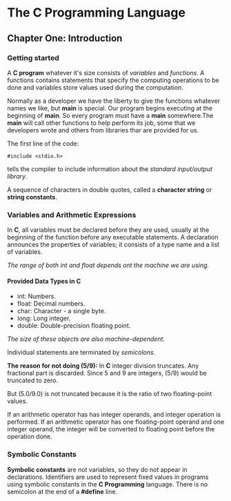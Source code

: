 # The C Programming Language

## Chapter One: Introduction

### Getting started

A **C program** whatever it's size consists of _variables_ and _functions_. A functions contains statements that specify the computing operations to be done and variables store values used during the computation.

Normally as a developer we have the liberty to give the functions whatever names we like, but **main** is special. Our program begins executing at the beginning of **main**. So every program must have a **main** somewhere.The **main** will call other functions to help perform its job, some that we developers wrote and others from libraries thar are provided for us.

The first line of the code:

`#include <stdio.h>`

tells the compiler to include information about the _standard input/output library_.

A sequence of characters in double quotes, called a **character string** or **string constants**.

### Variables and Arithmetic Expressions

In **C**, all variables must be declared before they are used, usually at the beginning of the function before any executable statements. A declaration announces the properties of variables; it consists of a type name and a list of variables.

_The range of both int and float depends ont the machine we are using._

#### Provided Data Types in C

- int: Numbers.
- float: Decimal numbers.
- char: Character - a single byte.
- long: Long integer.
- double: Double-precision floating point.

_The size of these objects are also machine-dependent._

Individual statements are terminated by _semicolons_.

**The reason for not doing (5/9):** In **C** integer division truncates. Any fractional part is discarded. Since 5 and 9 are integers, (5/9) would be truncated to zero.

But (5.0/9.0) is not truncated because it is the ratio of two floating-point values.

If an arithmetic operator has has integer operands, and integer operation is performed. If an arithmetic operator has one floating-point operand and one integer operand, the integer will be converted to floating point before the operation done.

### Symbolic Constants

**Symbolic constants** are not variables, so they do not appear in declarations. Identifiers are used to represent fixed values in programs using symbolic constants in the **C Programming** language. There is no semicolon at the end of a **#define** line.
